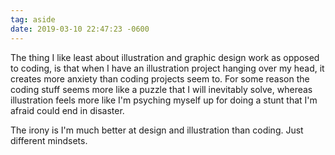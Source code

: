 ```yaml
---
tag: aside
date: 2019-03-10 22:47:23 -0600
---
```

The thing I like least about illustration and graphic design work as opposed to coding, is that when I have an illustration project hanging over my head, it creates more anxiety than coding projects seem to. For some reason the coding stuff seems more like a puzzle that I will inevitably solve, whereas illustration feels more like I'm psyching myself up for doing a stunt that I'm afraid could end in disaster. 

The irony is I'm much better at design and illustration than coding. Just different mindsets. 